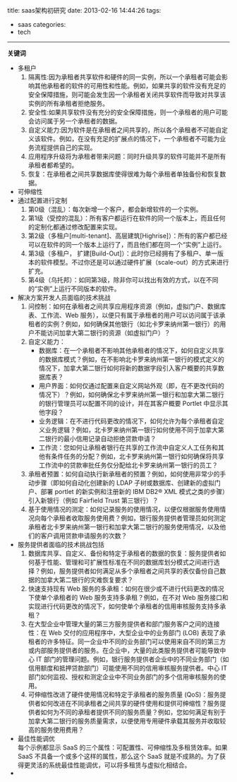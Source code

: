 title: saas架构初研究
date: 2013-02-16 14:44:26
tags:
- saas
categories:
- tech
---
**关键词**  

* 多租户  
    1. 隔离性:因为承租者共享软件和硬件的同一实例，所以一个承租者可能会影响其他承租者的软件的可用性和性能。例如，如果共享的软件没有充足的安全保障措施，则可能会发生因一个承租者关闭共享软件而导致对共享该实例的所有承租者拒绝服务。  
    2. 安全性:如果共享软件没有充分的安全保障措施，则一个承租者的用户可能会访问属于另一个承租者的数据。  
    3. 自定义能力:因为软件是在承租者之间共享的，所以各个承租者不可能自定义该软件。例如，在没有充足的扩展点的情况下，一个承租者不可能为业务流程提供自己的实现。  
    4. 应用程序升级将为承租者带来问题：同时升级共享的软件可能并不是所有承租者都希望的。  
    5. 恢复：在承租者之间共享数据库使得很难为每个承租者单独备份和恢复数据。  
* 可伸缩性  
* 通过配置进行定制  
    1. 第0级（混乱）：每次新增一个客户，都会新增软件的一个实例。  
    2. 第1级（受控的混乱）：所有客户都运行在软件的同一个版本上，而且任何的定制化都通过修改配置来实现。  
    3. 第2级（多租户[multi-tenant]、高层建筑[Highrise]）：所有的客户都已经可以在软件的同一个版本上运行了，而且他们都在同一个“实例”上运行。  
    4. 第3级（多租户， 扩建[Build-Out]）：此时你已经拥有了多租户、单一版本的软件模型。不过你还是可以通过硬件扩展（scale-out）的方式来进行扩充。  
    5. 第4级（乌托邦）：如同第3级，除非你可以找出有效的方式，以在不同的“实例”上运行不同版本的软件。  
* 解决方案开发人员面临的技术挑战  
    1. 问控制：如何在承租者之间共享应用程序资源（例如，虚拟门户、数据库表、工作流、Web 服务），以便只有属于承租者的用户可以访问属于该承租者的实例？例如，如何确保其他银行（如北卡罗来纳州第一银行）的用户不能访问加拿大第二银行的资源（如虚拟门户）？  
    1. 自定义能力：  
        * 数据库：在一个承租者不影响其他承租者的情况下，如何自定义共享的数据库模式？例如，在不影响北卡罗来纳州第一银行的模式定义的情况下，加拿大第二银行如何将新的数据字段引入客户概要的共享数据库表？  
        * 用户界面：如何仅通过配置来自定义网站外观（即，在不更改代码的情况下）？例如，如何确保北卡罗来纳州第一银行和加拿大第二银行的银行管理员可以配置不同的设计，并在其客户概要 Portlet 中显示其他字段？  
        * 业务逻辑：在不进行代码更改的情况下，如何允许为每个承租者自定义业务逻辑？例如，北卡罗来纳州第一银行如何使用不同于加拿大第二银行的最小信用记录自动拒绝贷款申请？  
        * 工作流：您如何让承租者银行在共享的工作流中自定义人工任务和其他有条件任务的分配？例如，北卡罗来纳州第一银行如何确保将共享工作流中的贷款审批任务仅分配给北卡罗来纳州第一银行的员工？  
    1. 承租者预置：如何自动执行新承租者的预置？例如，如何使用非常少的手动步骤（即如何自动化创建新的 LDAP 子树或数据库、创建新的虚拟门户、部署 portlet 的新实例和注册新的 IBM DB2® XML 模式之类的步骤）引入新银行（例如 Fairfield Trust 第三银行）？  
    1. 基于使用情况的测定：如何记录服务的使用情况，以便仅根据服务使用情况向每个承租者收取服务使用费？例如，银行服务提供者管理员如何测定承租者北卡罗来纳州第一银行和加拿大第二银行的服务使用情况，以及他们的客户调用贷款申请服务的次数？  
* 服务提供者面临的技术挑战包括  
    1. 数据库共享、自定义、备份和特定于承租者的数据的恢复：服务提供者如何基于性能、管理和可扩展性标准在不同的数据库划分模式之间进行选择？例如，服务提供者如何满足从多个承租者之间共享的表仅备份自己数据的加拿大第二银行的灾难恢复要求？  
    1. 快速支持现有 Web 服务的多承租：如何在很少或不进行代码更改的情况下使单个承租者的 Web 服务支持多承租？例如，在不对 Web 服务接口和实现进行代码更改的情况下，如何使单个承租者的信用审核服务支持多承租？  
    1. 在大型企业中管理大量的第三方服务提供者和部门服务客户之间的连接性：在 Web 交付的应用程序中，大型企业中的业务部门 (LOB) 表现了承租者的许多特征。同一企业中不同的业务部门可以使用来自不同的第三方或内部服务提供者的服务。在企业中，大量的此类服务提供者可能导致中心 IT 部门的管理问题。例如，银行服务提供者企业中的不同业务部门（如信用额度和抵押贷款部门）可能使用不同的信用审核服务提供者。中心 IT 部门如何监视、授权和测定企业中不同业务部门的多个信用审核服务的使用。  
    1. 可伸缩性改进了硬件使用情况和特定于承租者的服务质量 (QoS)：服务提供者如何改进在不同承租者之间共享的硬件使用和提供可绅缩性？服务提供者如何为不同的承租者提供不同的服务质量？例如，您如何满足有别于加拿大第二银行的服务质量需求，以便使用专用硬件承载其服务并收取较高的服务使用费用？  
* 最佳性能调优  
    每个示例都显示 SaaS 的三个属性：可配置性、可伸缩性及多租赁效率。如果 SaaS 不具备一个或多个这样的属性，那么这个 SaaS 就是不成熟的。为了获得更灵活的系统最佳性能调优，可以将多租赁与虚拟化相结合。  
* 
